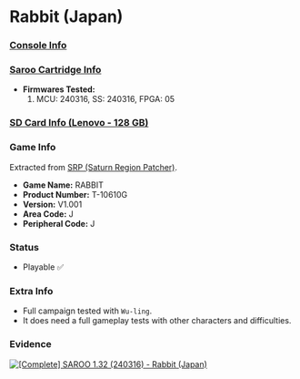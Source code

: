 # Rabbit (Japan)

### [Console Info](../../../../Info/Consoles/VA13/README.md)

### [Saroo Cartridge Info](../../../../Info/Cartridges/RetroGameParadiseStore/1.32F/README.md)

- <b>Firmwares Tested:</b>
  1. MCU: 240316, SS: 240316, FPGA: 05

### [SD Card Info (Lenovo - 128 GB)](../../../../Info/SdCards/Lenovo/128GB/README.md)

### Game Info

Extracted from [SRP (Saturn Region Patcher)](https://segaxtreme.net/resources/saturn-region-patcher.81/download).

- <b>Game Name:</b> RABBIT
- <b>Product Number:</b> T-10610G
- <b>Version:</b> V1.001
- <b>Area Code:</b> J
- <b>Peripheral Code:</b> J

### Status

- Playable :white_check_mark:

### Extra Info

- Full campaign tested with `Wu-ling`.
- It does need a full gameplay tests with other characters and difficulties.

### Evidence

[![[Complete] SAROO 1.32 (240316) - Rabbit (Japan)](https://img.youtube.com/vi/9Kc0AYuvz0A/0.jpg)](https://www.youtube.com/watch?v=9Kc0AYuvz0A)
